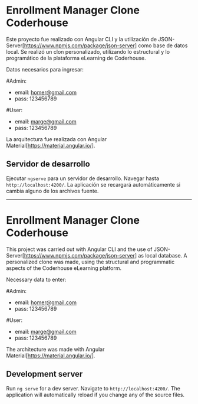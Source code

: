 # Enrollment Manager Clone Coderhouse

Este proyecto fue realizado con Angular CLI y la utilización de JSON-Server[https://www.npmjs.com/package/json-server] como base de datos local. Se realizó un clon personalizado, utilizando lo estructural y lo programático de la plataforma eLearning de Coderhouse.

Datos necesarios para ingresar:

#Admin:
- email: homer@gmail.com
- pass: 123456789

#User:
- email: marge@gmail.com
- pass: 123456789

La arquitectura fue realizada con Angular Material[https://material.angular.io/].

## Servidor de desarrollo

Ejecutar `ngserve` para un servidor de desarrollo. Navegar hasta `http://localhost:4200/`. La aplicación se recargará automáticamente si cambia alguno de los archivos fuente.

------------------------------------------------------------------------------------------------------------------------------------------------------------------------
# Enrollment Manager Clone Coderhouse

This project was carried out with Angular CLI and the use of JSON-Server[https://www.npmjs.com/package/json-server] as local database. A personalized clone was made, using the structural and programmatic aspects of the Coderhouse eLearning platform.

Necessary data to enter:

#Admin:
- email: homer@gmail.com
- pass: 123456789

#User:
- email: marge@gmail.com
- pass: 123456789


The architecture was made with Angular Material[https://material.angular.io/].

## Development server

Run `ng serve` for a dev server. Navigate to `http://localhost:4200/`. The application will automatically reload if you change any of the source files.


